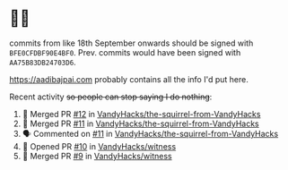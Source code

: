 # 👋🏻
<!--
**aadibajpai/aadibajpai** is a ✨ _special_ ✨ repository because its `README.md` (this file) appears on your GitHub profile.
-->
commits from like 18th September onwards should be signed with `BFE0CFDBF90E4BF0`. Prev. commits would have been signed with `AA75B83DB24703D6`.

https://aadibajpai.com probably contains all the info I'd put here.

Recent activity ~~so people can stop saying I do nothing~~:
<!--START_SECTION:activity-->
1. 🎉 Merged PR [#12](https://github.com/VandyHacks/the-squirrel-from-VandyHacks/pull/12) in [VandyHacks/the-squirrel-from-VandyHacks](https://github.com/VandyHacks/the-squirrel-from-VandyHacks)
2. 🎉 Merged PR [#11](https://github.com/VandyHacks/the-squirrel-from-VandyHacks/pull/11) in [VandyHacks/the-squirrel-from-VandyHacks](https://github.com/VandyHacks/the-squirrel-from-VandyHacks)
3. 🗣 Commented on [#11](https://github.com/VandyHacks/the-squirrel-from-VandyHacks/issues/11) in [VandyHacks/the-squirrel-from-VandyHacks](https://github.com/VandyHacks/the-squirrel-from-VandyHacks)
4. 💪 Opened PR [#10](https://github.com/VandyHacks/witness/pull/10) in [VandyHacks/witness](https://github.com/VandyHacks/witness)
5. 🎉 Merged PR [#9](https://github.com/VandyHacks/witness/pull/9) in [VandyHacks/witness](https://github.com/VandyHacks/witness)
<!--END_SECTION:activity-->
